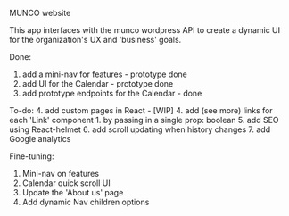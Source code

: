 MUNCO website

This app interfaces with the munco wordpress API to create a dynamic UI for the organization's UX and 'business' goals.

Done:
1. add a mini-nav for features - prototype done
2. add UI for the Calendar - prototype done
3. add prototype endpoints for the Calendar - done

To-do:
4. add custom pages in React - [WIP]
4. add (see more) links for each 'Link' component
    1. by passing in a single prop: boolean
5. add SEO using React-helmet
6. add scroll updating when history changes
7. add Google analytics

Fine-tuning:
1. Mini-nav on features
2. Calendar quick scroll UI
3. Update the 'About us' page
4. Add dynamic Nav children options